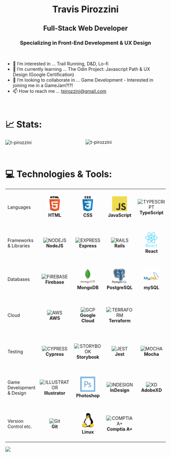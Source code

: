 <!---
T-Pirozzini/T-Pirozzini is a ✨ special ✨ repository because its `README.md` (this file) appears on your GitHub profile.
You can click the Preview link to take a look at your changes.
--->
<h1 align="center">Travis Pirozzini</h1>
<h2 align="center">Full-Stack Web Developer</h2>
<h3 align="center">Specializing in Front-End Development & UX Design</h3>


<br>

- 👀 I’m interested in ... Trail Running, D&D, Lo-fi
- 🌱 I’m currently learning ... The Odin Project: Javascript Path & UX Design (Google Certification) 
- 💞️ I’m looking to collaborate in ... Game Development - Interested in joining me in a GameJam?!?!
- 📫 How to reach me ... tpirozzini@gmail.com

<br>

# 📈 Stats:
<p align="left">
<img align="center" src="https://github-readme-stats.vercel.app/api/top-langs?username=t-pirozzini&langs_count=14&hide=yacc,shell,smarty&show_icons=true&locale=en&layout=compact" width="45%" alt="t-pirozzini"/>

<img align="right" src="https://github-readme-stats.vercel.app/api?username=t-pirozzini&show_icons=true&locale=en" width="50%" alt="t-pirozzini" />  
  
</p>

<br>

# :computer: Technologies & Tools:

<table>  
  <tr>
    <td>Languages</td>
    <td align="center" height="108" width="108">
      <img
        src="https://raw.githubusercontent.com/devicons/devicon/master/icons/html5/html5-original-wordmark.svg"
        width="48"
        height="48"
        alt="HTML"
      />
      <br /><strong>HTML</strong>
    </td>
    <td align="center" height="108" width="108">
      <img
        src="https://raw.githubusercontent.com/devicons/devicon/master/icons/css3/css3-original-wordmark.svg"
        width="48"
        height="48"
        alt="CSS"
      />
      <br /><strong>CSS</strong>
    </td>
    <td align="center" height="108" width="108">
      <img
        src="https://raw.githubusercontent.com/devicons/devicon/master/icons/javascript/javascript-original.svg"
        width="48"
        height="48"
        alt="JAVASCRIPT"
      />
      <br /><strong>JavaScript</strong>
    </td>
    <td align="center" height="108" width="108">
      <img
        src="https://titrias.com/files/2022/04/typescript.png"
        width="48"
        height="48"
        alt="TYPESCRIPT"
      />
      <br /><strong>TypeScript</strong>
    </td>
    <td align="center" height="108" width="108">
      <img
        src="https://raw.githubusercontent.com/devicons/devicon/master/icons/ruby/ruby-original.svg"
        width="48"
        height="48"
        alt="RUBY"
      />
      <br /><strong>Ruby</strong>
    </td>
    <td align="center" height="108" width="108">
      <img
        src="https://cdn3.iconfinder.com/data/icons/logos-and-brands-adobe/512/267_Python-512.png"
        width="48"
        height="48"
        alt="PYTHON"
      />
      <br /><strong>Python</strong>
    </td>
    <td align="center" height="108" width="108">
      <img
        src="https://cdn-icons-png.flaticon.com/512/2772/2772165.png"
        width="48"
        height="48"
        alt="SQL"
      />
      <br /><strong>SQL</strong>
    </td>
  </tr>
    
  <tr>
    <td>Frameworks & Libraries</td>
    <td align="center" height="108" width="108">
      <img
        src="https://cdn.freebiesupply.com/logos/large/2x/nodejs-icon-logo-png-transparent.png"
        width="48"
        height="48"
        alt="NODEJS"
      />
      <br /><strong>NodeJS</strong>
    </td>
    <td align="center" height="108" width="108">
      <img
        src="https://jsurt.github.io/jacks-portfolio/images/color-express-icon%20(1).png"
        width="48"
        height="48"
        alt="EXPRESS"
      />
      <br /><strong>Express</strong>
    </td>
    <td align="center" height="108" width="108">
      <img
        src="https://cdn.iconscout.com/icon/free/png-256/rails-3521664-2945108.png"
        width="48"
        height="48"
        alt="RAILS"
      />
      <br /><strong>Rails</strong>
    </td>
    <td align="center" height="108" width="108">
      <img
        src="https://raw.githubusercontent.com/devicons/devicon/master/icons/react/react-original-wordmark.svg"
        width="48"
        height="48"
        alt="REACT"
      />
      <br /><strong>React</strong>
    </td>
    <td align="center" height="108" width="108">
      <img
        src="https://raw.githubusercontent.com/devicons/devicon/master/icons/sass/sass-original.svg"
        width="48"
        height="48"
        alt="SASS"
      />
      <br /><strong>SASS</strong>
    </td>
    <td align="center" height="108" width="108">
      <img
        src="https://i.dlpng.com/static/png/7044160_preview.png"
        width="48"
        height="48"
        alt="JQUERY"
      />
      <br /><strong>jQuery</strong>
    </td>
    <td align="center" height="108" width="108">
      <img
        src="https://pbs.twimg.com/profile_images/833789473376854018/skScegH6_400x400.jpg"
        width="48"
        height="48"
        alt="EJS"
      />
      <br /><strong>EJS</strong>
    </td>
    <td align="center" height="108" width="108">
      <img
        src="https://www.vectorlogo.zone/logos/babeljs/babeljs-icon.svg"
        width="48"
        height="48"
        alt="BABEL"
      />
      <br /><strong>Babel</strong>
    </td>
  </tr>
   
  <tr>
    <td>Databases</td>
     <td align="center" height="108" width="108">
      <img
        src="https://www.vectorlogo.zone/logos/firebase/firebase-icon.svg"
        width="48"
        height="48"
        alt="FIREBASE"
      />
      <br /><strong>Firebase</strong>
    </td>
    <td align="center" height="108" width="108">
      <img
        src="https://raw.githubusercontent.com/devicons/devicon/master/icons/mongodb/mongodb-original-wordmark.svg"
        width="48"
        height="48"
        alt="MONGODB"
      />
      <br /><strong>MongoDB</strong>
    </td>
    <td align="center" height="108" width="108">
        <img
          src="https://raw.githubusercontent.com/devicons/devicon/master/icons/postgresql/postgresql-original-wordmark.svg"
          width="48"
          height="48"
          alt="POSTGRESQL"
        />
        <br /><strong>PostgreSQL</strong>
      </td>
      <td align="center" height="108" width="108">
        <img
          src="https://raw.githubusercontent.com/devicons/devicon/master/icons/mysql/mysql-original-wordmark.svg"
          width="48"
          height="48"
          alt="MYSQL"
        />
        <br /><strong>mySQL</strong>
      </td>     
  </tr>
  
  <tr>
    <td>Cloud</td>
     <td align="center" height="108" width="108">
      <img
        src="https://www.zencos.com/wp-content/uploads/2021/11/aws-logo.png"
        width="48"
        height="48"
        alt="AWS"
      />
      <br /><strong>AWS</strong>
    </td>
    <td align="center" height="108" width="108">
      <img
        src="https://upload.wikimedia.org/wikipedia/commons/thumb/0/01/Google-cloud-platform.svg/2048px-Google-cloud-platform.svg.png"
        width="48"
        height="48"
        alt="GCP"
      />
      <br /><strong>Google Cloud</strong>
    </td>
    <td align="center" height="108" width="108">
        <img
          src="https://gitlab.com/uploads/-/system/project/avatar/14379678/terraform.png"
          width="48"
          height="48"
          alt="TERRAFORM"
        />
        <br /><strong>Terraform</strong>
      </td>
  </tr>

  <tr>
    <td>Testing</td>
    <td align="center" height="108" width="108">
      <img
        src="https://raw.githubusercontent.com/simple-icons/simple-icons/6e46ec1fc23b60c8fd0d2f2ff46db82e16dbd75f/icons/cypress.svg"
        width="48"
        height="48"
        alt="CYPRESS"
      />
      <br /><strong>Cypress</strong>
    </td>
    <td align="center" height="108" width="108">
      <img
        src="https://icons.veryicon.com/png/o/business/vscode-program-item-icon/storybook.png"
        width="48"
        height="48"
        alt="STORYBOOK"
      />
      <br /><strong>Storybook</strong>
    </td>
    <td align="center" height="108" width="108">
      <img
        src="https://www.vectorlogo.zone/logos/jestjsio/jestjsio-icon.svg"
        width="48"
        height="48"
        alt="JEST"
      />
      <br /><strong>Jest</strong>
    </td>
    <td align="center" height="108" width="108">
      <img
        src="https://www.vectorlogo.zone/logos/mochajs/mochajs-icon.svg"
        width="48"
        height="48"
        alt="MOCHA"
      />
      <br /><strong>Mocha</strong>
    </td>
    <td align="center" height="108" width="108">
      <img
        src="https://p7.hiclipart.com/preview/626/247/761/mocha-javascript-node-js-test-driven-development-assertion-chai-sheng.jpg"
        width="48"
        height="48"
        alt="CHAI"
      />
      <br /><strong>Chai</strong>
    </td>
    <td align="center" height="108" width="108">
      <img
        src="https://cbabhusal.files.wordpress.com/2015/12/812ab30c5723956adcf8c1bbaf23e471143e1934.png"
        width="48"
        height="48"
        alt="RSPEC"
      />
      <br /><strong>RSpec</strong>
    </td>
  </tr>  
  
  <tr>
    <td>Game Development & Design</td>
    <td align="center" height="108" min-width="108">
      <img
        src="https://upload.wikimedia.org/wikipedia/commons/thumb/d/db/Adobe_Illustrator_CS3_icon_mockup.svg/2048px-Adobe_Illustrator_CS3_icon_mockup.svg.png"
        width="48"
        height="48"
        alt="ILLUSTRATOR"
      />
      <br /><strong>Illustrator</strong>
    </td>
    <td align="center" height="108" min-width="108">
      <img
        src="https://raw.githubusercontent.com/devicons/devicon/master/icons/photoshop/photoshop-line.svg"
        width="48"
        height="48"
        alt="PHOTOSHOP"
      />
      <br /><strong>Photoshop</strong>
    </td>
    <td align="center" height="108" min-width="108">
      <img
        src="https://upload.wikimedia.org/wikipedia/commons/thumb/4/48/Adobe_InDesign_CC_icon.svg/2101px-Adobe_InDesign_CC_icon.svg.png"
        width="48"
        height="48"
        alt="INDESIGN"
      />
      <br /><strong>InDesign</strong>
    </td>
    <td align="center" height="108" min-width="108">
      <img
        src="https://webforpc.net/wp-content/uploads/2019/12/1200px-Adobe_XD_CC_icon.svg_.png"
        width="48"
        height="48"
        alt="XD"
      />
      <br /><strong>AdobeXD</strong>
    </td>
    <td align="center" height="108" min-width="108">
      <img
        src="https://cdn-icons-png.flaticon.com/512/5968/5968705.png"
        width="48"
        height="48"
        alt="FIGMA"
      />
      <br /><strong>Figma</strong>
    </td>
    <td align="center" height="108" min-width="108">
      <img
        src="https://i.imgur.com/4FEZwIp.png"
        width="48"
        height="48"
        alt="GAMEMAKER"
      />
      <br /><strong>GameMaker</strong>
    </td>
    <td align="center" height="108" min-width="108">
      <img
        src="https://www.vectorlogo.zone/logos/unity3d/unity3d-icon.svg"
        width="48"
        height="48"
        alt="UNITY"
      />
      <br /><strong>Unity</strong>
    </td>
    <td align="center" height="108" min-width="108">
      <img
        src="https://upload.wikimedia.org/wikipedia/commons/7/73/Calligrakrita-base.svg"
        width="48"
        height="48"
        alt="KRITA"
      />
      <br /><strong>Krita</strong>
    </td>
  </tr>
  
  <tr>
    <td>Version Control etc.</td>
    <td align="center" height="108" width="108">
      <img
        src="https://www.vectorlogo.zone/logos/git-scm/git-scm-icon.svg"
        width="48"
        height="48"
        alt="Git"
      />
      <br /><strong>Git</strong>
    </td>
    <td align="center" height="108" width="108">
      <img
        src="https://raw.githubusercontent.com/devicons/devicon/master/icons/linux/linux-original.svg"
        width="48"
        height="48"
        alt="LINUX"
      />
      <br /><strong>Linux</strong>
    </td>
    <td align="center" height="108" width="108">
      <img
        src="https://www.lindenwood.edu/files/resources/xcomptia-aplus-logo.png.pagespeed.ic.51sgZQp_Qo.png"
        width="48"
        height="48"
        alt="COMPTIAA+"
      />
       <br /><strong>Comptia A+</strong>
    </td>
  </tr>   
</table>

![](https://komarev.com/ghpvc/?username=T-Pirozzini&color=brightgreen)
